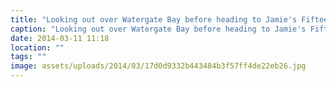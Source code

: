 ```yaml
---
title: "Looking out over Watergate Bay before heading to Jamie's Fifteen, Newquay."
caption: "Looking out over Watergate Bay before heading to Jamie's Fifteen, Newquay."
date: 2014-03-11 11:18
location: ""
tags: ""
image: assets/uploads/2014/03/17d0d9332b443484b3f57ff4de22eb26.jpg
---
```

